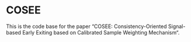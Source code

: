# COSEE
This is the code base for the paper “COSEE: Consistency-Oriented Signal-based Early Exiting based on Calibrated Sample Weighting Mechanism“.
